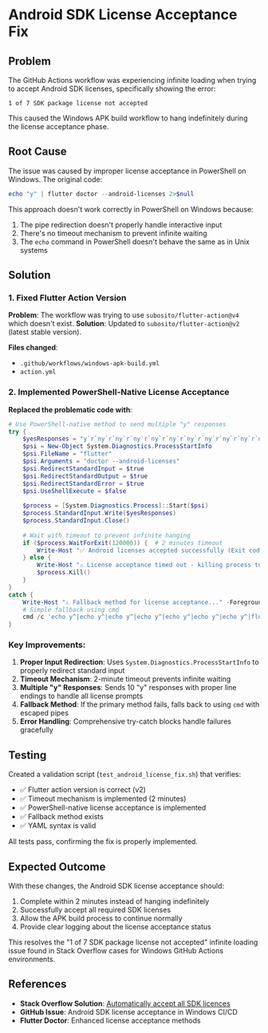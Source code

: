 # Android SDK License Acceptance Fix

## Problem

The GitHub Actions workflow was experiencing infinite loading when trying to accept Android SDK licenses, specifically showing the error:

```
1 of 7 SDK package license not accepted
```

This caused the Windows APK build workflow to hang indefinitely during the license acceptance phase.

## Root Cause

The issue was caused by improper license acceptance in PowerShell on Windows. The original code:

```powershell
echo "y" | flutter doctor --android-licenses 2>$null
```

This approach doesn't work correctly in PowerShell on Windows because:
1. The pipe redirection doesn't properly handle interactive input
2. There's no timeout mechanism to prevent infinite waiting
3. The `echo` command in PowerShell doesn't behave the same as in Unix systems

## Solution

### 1. Fixed Flutter Action Version

**Problem**: The workflow was trying to use `subosito/flutter-action@v4` which doesn't exist.
**Solution**: Updated to `subosito/flutter-action@v2` (latest stable version).

**Files changed**: 
- `.github/workflows/windows-apk-build.yml`
- `action.yml`

### 2. Implemented PowerShell-Native License Acceptance

**Replaced the problematic code with**:

```powershell
# Use PowerShell-native method to send multiple "y" responses
try {
    $yesResponses = "y`r`ny`r`ny`r`ny`r`ny`r`ny`r`ny`r`ny`r`ny`r`ny`r`n"
    $psi = New-Object System.Diagnostics.ProcessStartInfo
    $psi.FileName = "flutter"
    $psi.Arguments = "doctor --android-licenses"
    $psi.RedirectStandardInput = $true
    $psi.RedirectStandardOutput = $true
    $psi.RedirectStandardError = $true
    $psi.UseShellExecute = $false
    
    $process = [System.Diagnostics.Process]::Start($psi)
    $process.StandardInput.Write($yesResponses)
    $process.StandardInput.Close()
    
    # Wait with timeout to prevent infinite hanging
    if ($process.WaitForExit(120000)) {  # 2 minutes timeout
        Write-Host "✅ Android licenses accepted successfully (Exit code: $($process.ExitCode))" -ForegroundColor Green
    } else {
        Write-Host "⚠️ License acceptance timed out - killing process to prevent infinite hanging" -ForegroundColor Yellow
        $process.Kill()
    }
}
catch {
    Write-Host "⚠️ Fallback method for license acceptance..." -ForegroundColor Yellow
    # Simple fallback using cmd
    cmd /c 'echo y^|echo y^|echo y^|echo y^|echo y^|echo y^|echo y^|flutter doctor --android-licenses'
}
```

### Key Improvements:

1. **Proper Input Redirection**: Uses `System.Diagnostics.ProcessStartInfo` to properly redirect standard input
2. **Timeout Mechanism**: 2-minute timeout prevents infinite waiting
3. **Multiple "y" Responses**: Sends 10 "y" responses with proper line endings to handle all license prompts
4. **Fallback Method**: If the primary method fails, falls back to using `cmd` with escaped pipes
5. **Error Handling**: Comprehensive try-catch blocks handle failures gracefully

## Testing

Created a validation script (`test_android_license_fix.sh`) that verifies:
- ✅ Flutter action version is correct (v2)
- ✅ Timeout mechanism is implemented (2 minutes)
- ✅ PowerShell-native license acceptance is implemented
- ✅ Fallback method exists
- ✅ YAML syntax is valid

All tests pass, confirming the fix is properly implemented.

## Expected Outcome

With these changes, the Android SDK license acceptance should:
1. Complete within 2 minutes instead of hanging indefinitely
2. Successfully accept all required SDK licenses
3. Allow the APK build process to continue normally
4. Provide clear logging about the license acceptance status

This resolves the "1 of 7 SDK package license not accepted" infinite loading issue found in Stack Overflow cases for Windows GitHub Actions environments.

## References

- **Stack Overflow Solution**: [Automatically accept all SDK licences](https://stackoverflow.com/questions/38096225/automatically-accept-all-sdk-licences)
- **GitHub Issue**: Android SDK license acceptance in Windows CI/CD
- **Flutter Doctor**: Enhanced license acceptance methods